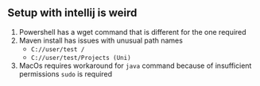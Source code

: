 ## Setup with intellij is weird

1. Powershell has a wget command that is different for the one required
2. Maven install has issues with unusual path names
   - ``C://user/test /``
   - ``C://user/test/Projects (Uni)``
3. MacOs requires workaround for ``java`` command because of insufficient permissions `sudo` is required


